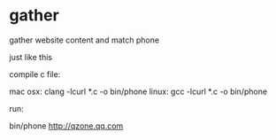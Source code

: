 # gather
gather website content and match phone

just like this

compile c file:

mac osx:
	clang -lcurl *.c -o bin/phone
linux:
	gcc -lcurl *.c -o bin/phone

run:

bin/phone http://qzone.qq.com

